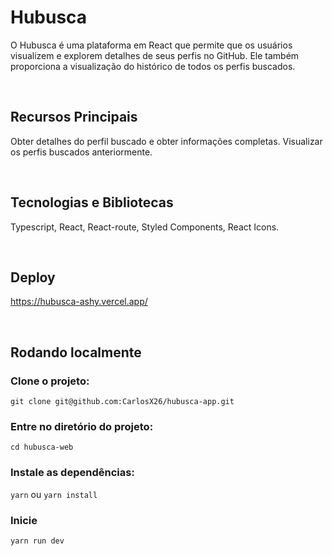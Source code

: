 # Hubusca

O Hubusca é uma plataforma em React que permite que os usuários visualizem e explorem detalhes de seus perfis no GitHub. Ele também proporciona a visualização do histórico de todos os perfis buscados.

<br>

## Recursos Principais
Obter detalhes do perfil buscado e obter informações completas.
Visualizar os perfis buscados anteriormente.

<br>

## Tecnologias e Bibliotecas
Typescript, React, React-route, Styled Components, React Icons.

<br>

## Deploy
https://hubusca-ashy.vercel.app/

<br>

## Rodando localmente

### Clone o projeto:
 `git clone git@github.com:CarlosX26/hubusca-app.git`

### Entre no diretório do projeto:
  `cd hubusca-web`
  
### Instale as dependências:
  `yarn` ou `yarn install`

### Inicie
 `yarn run dev`
